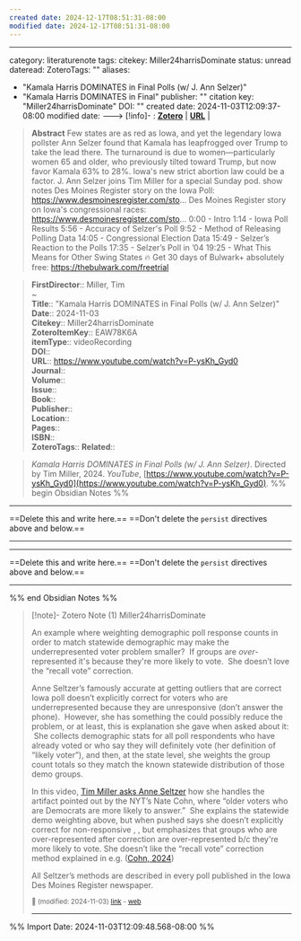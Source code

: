 ```yaml
---
created date: 2024-12-17T08:51:31-08:00
modified date: 2024-12-17T08:51:31-08:00
---
```

---
category: literaturenote
tags:
citekey: Miller24harrisDominate
status: unread
dateread:
ZoteroTags: ""
aliases: 
- "Kamala Harris DOMINATES in Final Polls (w/ J. Ann Selzer)"
- "Kamala Harris DOMINATES in Final"
publisher: ""
citation key: "Miller24harrisDominate"
DOI: ""
created date: 2024-11-03T12:09:37-08:00
modified date:
---> [!info]- : [**Zotero**](zotero://select/library/items/EAW78K6A)   | [**URL**](https://www.youtube.com/watch?v=P-ysKh_Gyd0) |  
>
> 
> **Abstract**
> Few states are as red as Iowa, and yet the legendary Iowa pollster Ann Selzer found that Kamala has leapfrogged over Trump to take the lead there. The turnaround is due to women—particularly women 65 and older, who previously tilted toward Trump, but now favor Kamala 63% to 28%. Iowa's new strict abortion law could be a factor. J. Ann Selzer joins Tim Miller for a special Sunday pod.  show notes Des Moines Register story on the Iowa Poll: https://www.desmoinesregister.com/sto...  Des Moines Register story on Iowa's congressional races: https://www.desmoinesregister.com/sto...  0:00 - Intro 1:14 - Iowa Poll Results  5:56 - Accuracy of Selzer's Poll 9:52 - Method of Releasing Polling Data 14:05 - Congressional Election Data 15:49 - Selzer’s Reaction to the Polls 17:35 - Selzer’s Poll in ’04 19:25 - What This Means for Other Swing States  🔥 Get 30 days of Bulwark+ absolutely free: https://thebulwark.com/freetrial
> 
> 


> **FirstDirector**:: Miller, Tim  
~    
> **Title**:: "Kamala Harris DOMINATES in Final Polls (w/ J. Ann Selzer)"  
> **Date**:: 2024-11-03  
> **Citekey**:: Miller24harrisDominate  
> **ZoteroItemKey**:: EAW78K6A  
> **itemType**:: videoRecording  
> **DOI**::   
> **URL**:: https://www.youtube.com/watch?v=P-ysKh_Gyd0  
> **Journal**::   
> **Volume**::   
> **Issue**::   
> **Book**::   
> **Publisher**::   
> **Location**::    
> **Pages**::   
> **ISBN**::   
> **ZoteroTags**:: 
> **Related**:: 

> _Kamala Harris DOMINATES in Final Polls (w/ J. Ann Selzer)_. Directed by Tim Miller, 2024. _YouTube_, [https://www.youtube.com/watch?v=P-ysKh_Gyd0](https://www.youtube.com/watch?v=P-ysKh_Gyd0).
%% begin Obsidian Notes %%
___
==Delete this and write here.==
==Don't delete the `persist` directives above and below.==
___
___
==Delete this and write here.==
==Don't delete the `persist` directives above and below.==
___
%% end Obsidian Notes %%

> [!note]- Zotero Note (1)
> Miller24harrisDominate
> 
> An example where weighting demographic poll response counts in order to match statewide demographic may make the underrepresented voter problem smaller?  If groups are _over_-represented it's because they're more likely to vote.  She doesn’t love the “recall vote” correction.
> 
> Anne Seltzer’s famously accurate at getting outliers that are correct Iowa poll doesn’t explicitly correct for voters who are underrepresented because they are unresponsive (don’t answer the phone).  However, she has something the could possibly reduce the problem, or at least, this is explanation she gave when asked about it:  She collects demographic stats for all poll respondents who have already voted or who say they will definitely vote (her definition of “likely voter”), and then, at the state level, she weights the group count totals so they match the known statewide distribution of those demo groups.
> 
> In this video, [Tim Miller asks Anne Seltzer](https://youtu.be/P-ysKh_Gyd0?t=450) how she handles the artifact pointed out by the NYT’s Nate Cohn, where “older voters who are Democrats are more likely to answer.”  She explains the statewide demo weighting above, but when pushed says she doesn’t explicitly correct for non-responsive , , but emphasizes that groups who are over-represented after correction are over-represented b/c they're more likely to vote. She doesn’t like the “recall vote” correction method explained in e.g. ([Cohn, 2024](zotero://select/library/items/N733ZT8K))
> 
> All Seltzer’s methods are described in every poll published in the Iowa Des Moines Register newspaper.
> 
> <small>📝️ (modified: 2024-11-03) [link](zotero://select/library/items/DZ23BY7T) - [web](http://zotero.org/users/60638/items/DZ23BY7T)</small>
>  
> ---




%% Import Date: 2024-11-03T12:09:48.568-08:00 %%
